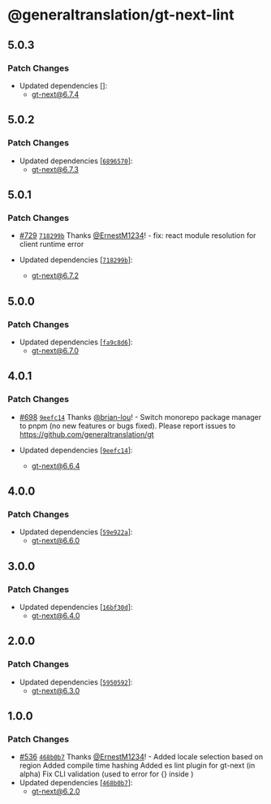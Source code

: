 # @generaltranslation/gt-next-lint

## 5.0.3

### Patch Changes

- Updated dependencies []:
  - gt-next@6.7.4

## 5.0.2

### Patch Changes

- Updated dependencies [[`6896570`](https://github.com/generaltranslation/gt/commit/68965708f43f1bdd0315aa96ce69b6ef6d68260d)]:
  - gt-next@6.7.3

## 5.0.1

### Patch Changes

- [#729](https://github.com/generaltranslation/gt/pull/729) [`718299b`](https://github.com/generaltranslation/gt/commit/718299b6827e02725103d6bd6f0fce4d39024110) Thanks [@ErnestM1234](https://github.com/ErnestM1234)! - fix: react module resolution for client runtime error

- Updated dependencies [[`718299b`](https://github.com/generaltranslation/gt/commit/718299b6827e02725103d6bd6f0fce4d39024110)]:
  - gt-next@6.7.2

## 5.0.0

### Patch Changes

- Updated dependencies [[`fa9c8d6`](https://github.com/generaltranslation/gt/commit/fa9c8d695ca8d17d03c79dee524f47f25ea63728)]:
  - gt-next@6.7.0

## 4.0.1

### Patch Changes

- [#698](https://github.com/generaltranslation/gt/pull/698) [`9eefc14`](https://github.com/generaltranslation/gt/commit/9eefc14577013fcfa699344c4a950c12d3b3350b) Thanks [@brian-lou](https://github.com/brian-lou)! - Switch monorepo package manager to pnpm (no new features or bugs fixed). Please report issues to https://github.com/generaltranslation/gt

- Updated dependencies [[`9eefc14`](https://github.com/generaltranslation/gt/commit/9eefc14577013fcfa699344c4a950c12d3b3350b)]:
  - gt-next@6.6.4

## 4.0.0

### Patch Changes

- Updated dependencies [[`59e922a`](https://github.com/generaltranslation/gt/commit/59e922a97719f35c6ac9c783c48d50111fec3836)]:
  - gt-next@6.6.0

## 3.0.0

### Patch Changes

- Updated dependencies [[`16bf30d`](https://github.com/generaltranslation/gt/commit/16bf30d70a0599ec863305f4f7a5a0852dd07e5d)]:
  - gt-next@6.4.0

## 2.0.0

### Patch Changes

- Updated dependencies [[`5950592`](https://github.com/generaltranslation/gt/commit/5950592ca44197915216ec5c8e26f9714cb4f55c)]:
  - gt-next@6.3.0

## 1.0.0

### Patch Changes

- [#536](https://github.com/generaltranslation/gt/pull/536) [`468b0b7`](https://github.com/generaltranslation/gt/commit/468b0b7c660fd1ab9e8c2611a26ade63ba268e80) Thanks [@ErnestM1234](https://github.com/ErnestM1234)! - Added locale selection based on region
  Added compile time hashing
  Added es lint plugin for gt-next (in alpha)
  Fix CLI validation (used to error for {<JSX/>} inside <T>)
- Updated dependencies [[`468b0b7`](https://github.com/generaltranslation/gt/commit/468b0b7c660fd1ab9e8c2611a26ade63ba268e80)]:
  - gt-next@6.2.0
